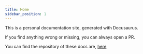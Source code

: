 ```yaml
---
title: Home
sidebar_position: 1
---
```


This is a personal documentation site, generated with Docusaurus.

If you find anything wrong or missing, you can always open a PR.

You can find the repository of these docs are, [here](https://github.com/stavros-k/docs)
